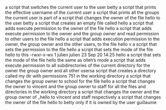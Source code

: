  a script that switches the current user to the user betty
a script that prints the effective username of the current user
a script that prints all the groups the current user is part of
a script that changes the owner of the file hello to the user betty
 a script that creates an empty file called hello
a script that adds execute permission to the owner of the file hello
a script that adds execute permission to the owner and the group owner and read permission to other users to the file hello
a script that adds execution permission to the owner, the group owner and the other users, to the file hello
v a script that sets the permission to the file hello
a script that sets the mode of the file hello to this -rwxr-x-wx 1 julien julien 23 Sep 20 14:25 hello
a script that sets the mode of the file hello the same as olleh’s mode
a script that adds execute permission to all subdirectories of the current directory for the owner the group owner and all other usersa script that creates a directory called my dir with permissions 751 in the working directory
 a script that changes the group owner to school for the file hello
 a script that changes the owner to vincent and the group owner to staff for all the files and directories in the working directory
a script that changes the owner and the group owner of _hello to vincent and staff respectively
a script that changes the owner of the file hello to betty only if it is owned by the user guillaume
